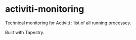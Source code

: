 activiti-monitoring
===================

Technical monitoring for Activiti : list of all running processes.

Built with Tapestry.
